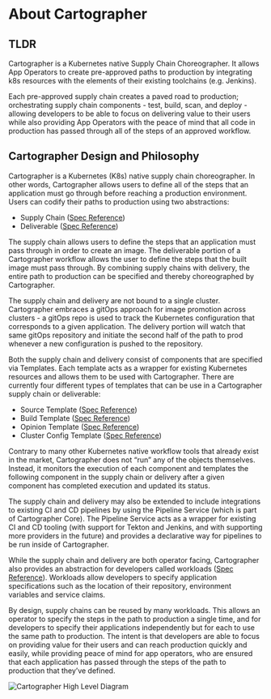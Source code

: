 # About Cartographer

## TLDR

Cartographer is a Kubernetes native Supply Chain Choreographer. It allows App Operators to create pre-approved paths to production by integrating k8s resources with the elements of their existing toolchains (e.g. Jenkins).

Each pre-approved supply chain creates a paved road to production; orchestrating supply chain components - test, build, scan, and deploy - allowing developers to be able to focus on delivering value to their users while also providing App Operators with the peace of mind that all code in production has passed through all of the steps of an approved workflow.

## Cartographer Design and Philosophy

Cartographer is a Kubernetes (K8s) native supply chain choreographer. In other words, Cartographer allows users to define all of the steps that an application must go through before reaching a production environment. Users can codify their paths to production using two abstractions:

* Supply Chain ([Spec Reference](reference.md#clustersupplychain))
* Deliverable ([Spec Reference](reference.md#deliverable))

The supply chain allows users to define the steps that an application must pass through in order to create an image. The deliverable portion of a Cartographer workflow allows the user to define the steps that the built image must pass through. By combining supply chains with delivery, the entire path to production can be specified and thereby choreographed by Cartographer.

The supply chain and delivery are not bound to a single cluster. Cartographer embraces a gitOps approach for image promotion across clusters - a gitOps repo is used to track the Kubernetes configuration that corresponds to a given application. The delivery portion will watch that same gitOps repository and initiate the second half of the path to prod whenever a new configuration is pushed to the repository.

Both the supply chain and delivery consist of components that are specified via Templates. Each template acts as a wrapper for existing Kubernetes resources and allows them to be used with Cartographer. There are currently four different types of templates that can be use in a Cartographer supply chain or deliverable:

* Source Template ([Spec Reference](reference.md#clustersoucetemplate))
* Build Template ([Spec Reference](reference.md#clusterbuildtemplate))
* Opinion Template ([Spec Reference](reference.md#clusteropiniontemplate))
* Cluster Config Template ([Spec Reference](reference.md#clusterconfigtemplate))

 Contrary to many other Kubernetes native workflow tools that already exist in the market, Cartographer does not “run” any of the objects themselves. Instead, it monitors the execution of each component and templates the following component in the supply chain or delivery after a given component has completed execution and updated its status.

The supply chain and delivery may also be extended to include integrations to existing CI and CD pipelines by using the Pipeline Service (which is part of Cartographer Core). The Pipeline Service acts as a wrapper for existing CI and CD tooling (with support for Tekton and Jenkins, and with supporting more providers in the future) and provides a declarative way for pipelines to be run inside of Cartographer.

While the supply chain and delivery are both operator facing, Cartographer also provides an abstraction for developers called workloads ([Spec Reference](reference.md#workload)). Workloads allow developers to specify application specifications such as the location of their repository, environment variables and service claims.

By design, supply chains can be reused by many workloads. This allows an operator to specify the steps in the path to production a single time, and for developers to specify their applications independently but for each to use the same path to production. The intent is that developers are able to focus on providing value for their users and can reach production quickly and easily, while providing peace of mind for app operators, who are ensured that each application has passed through the steps of the path to production that they’ve defined.

![Cartographer High Level Diagram](images/ownership-flow.png)
